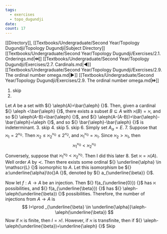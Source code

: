 ```yaml
---
tags:
  - exercises
  - topo_dugundji
date: 
count: 17
---
```

[[Directory]], [[Textbooks/Undergraduate/Second Year/Topology Dugundji/Topology Dugundji|Subject Directory]]
[[Textbooks/Undergraduate/Second Year/Topology Dugundji/Exercises/2.1. Orderings.md|🞀🞀]] [[Textbooks/Undergraduate/Second Year/Topology Dugundji/Exercises/2.7. Cardinals.md|◀]] [[Textbooks/Undergraduate/Second Year/Topology Dugundji/Exercises/2.9. The ordinal number omega.md|▶]] [[Textbooks/Undergraduate/Second Year/Topology Dugundji/Exercises/2.9. The ordinal number omega.md|🞂🞂]]
1. skip
2. 
Let $A$ be a set with ${} \aleph(A)=\bar{\aleph} {}$. Then, given a cardinal ${} \aleph <\bar{\aleph} {}$, there exists a subset ${} B \subseteq A {}$ with $\aleph(B)=\aleph {}$, and so ${} \aleph(A-B)=\bar{\aleph} {}$, and ${} \aleph(A-(A-B))=\bar{\aleph}-\bar{\aleph}=\aleph {}$, and so ${} \bar{\aleph}-\bar{\aleph} {}$ is indeterminant. 
3. skip
4. skip
5. skip
6. 
Simply set ${} A_{\alpha}=E {}$.
7. 
Suppose that ${} \aleph_{1}=2^{\aleph_{0}} {}$. Then ${} \aleph_{2} \leq \aleph_{2}^{\aleph_{0}}\leq 2^{\aleph_{2}} {}$, and $\aleph_{1}^{\aleph_{0}}=\aleph_{1} {}$. Since ${} \aleph_{2} > \aleph_{1} {}$, then
$$
\aleph_{1}^{\aleph_{0}} < \aleph_{2}^{\aleph_{0}}
$$
Conversely, suppose that $\aleph_{1}^{\aleph_{0}} < \aleph_{2}^{\aleph_{0}} {}$. Then I did this later
8. 
Set ${} \aleph=\aleph(A) {}$. Well order ${} A$ by $\prec$. Then there exists some ordinal ${} \underline{\alpha} \in \mathscr{L} {}$ isomorphic to $A$. Let this isomorphism be ${} a:\underline{\alpha}\to{}A {}$, denoted by ${} a_{\underline{\beta}} {}$. 

Now let $f:A\to{}A {}$ be an injection. Then ${} f(a_{\underline{0}}) {}$ has $\aleph$ possibilities, and ${} f(a_{\underline{\beta}}) {}$ has ${} \aleph-\aleph(\underline{\beta}) {}$ possibilities. Therefore, the number of injections from $A\to{}A {}$ is
$$
I=\prod _{\underline{\beta} \in  \underline{\alpha}}\aleph-\aleph(\underline{\beta})
$$
Now if ${} \aleph$ is finite, then ${} I=\aleph! {}$. However, if $\aleph$ is transfinite, then if ${} \aleph-\aleph(\underline{\beta})=\underline{\aleph} {}$
Skip
